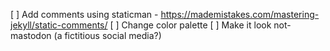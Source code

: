[ ] Add comments using staticman
    - https://mademistakes.com/mastering-jekyll/static-comments/
[ ] Change color palette
[ ] Make it look not-mastodon (a fictitious social media?)